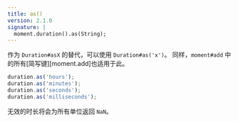 ```yaml
---
title: as()
version: 2.1.0
signature: |
  moment.duration().as(String);
---
```



作为 `Duration#asX` 的替代，可以使用 `Duration#as('x')`。 
同样，`moment#add` 中的所有[简写键][moment.add]也适用于此。

```javascript
duration.as('hours');
duration.as('minutes');
duration.as('seconds');
duration.as('milliseconds');
```

无效的时长将会为所有单位返回 `NaN`。


